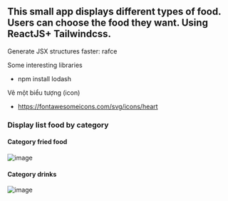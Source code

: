 ## This small app displays different types of food. Users can choose the food they want. Using ReactJS+ Tailwindcss.

Generate JSX structures faster: rafce

Some interesting libraries
* npm install lodash

Vẽ một biểu tượng (icon)
* https://fontawesomeicons.com/svg/icons/heart

### Display list food by category
#### Category fried food
![image](https://user-images.githubusercontent.com/88370983/235810270-9889564f-0f9b-42b4-87a7-8d08f6b7e2c7.png)
#### Category drinks
![image](https://user-images.githubusercontent.com/88370983/235810454-f0f1b5b6-c50a-4f24-b228-53d88b6850f0.png)


